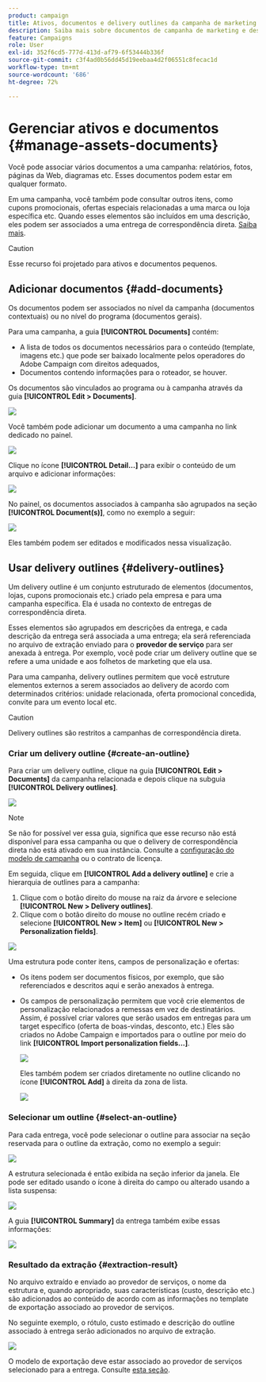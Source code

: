 ```yaml
---
product: campaign
title: Ativos, documentos e delivery outlines da campanha de marketing
description: Saiba mais sobre documentos de campanha de marketing e descrições da entrega
feature: Campaigns
role: User
exl-id: 352f6cd5-777d-413d-af79-6f53444b336f
source-git-commit: c3f4ad0b56dd45d19eebaa4d2f06551c8fecac1d
workflow-type: tm+mt
source-wordcount: '686'
ht-degree: 72%

---
```


# Gerenciar ativos e documentos {#manage-assets-documents}

Você pode associar vários documentos a uma campanha: relatórios, fotos, páginas da Web, diagramas etc. Esses documentos podem estar em qualquer formato.

Em uma campanha, você também pode consultar outros itens, como cupons promocionais, ofertas especiais relacionadas a uma marca ou loja específica etc. Quando esses elementos são incluídos em uma descrição, eles podem ser associados a uma entrega de correspondência direta. [Saiba mais](#associating-and-structuring-resources-linked-via-a-delivery-outline).


>[!CAUTION]
>
>Esse recurso foi projetado para ativos e documentos pequenos.

<!--
>[!NOTE]
>
>If you are using Campaign Marketing Resource Management module, you can also manage a library of marketing resources that are available for several users for collaborative work. [Learn more](../../mrm/using/managing-marketing-resources.md).
-->

## Adicionar documentos {#add-documents}

Os documentos podem ser associados no nível da campanha (documentos contextuais) ou no nível do programa (documentos gerais).

Para uma campanha, a guia **[!UICONTROL Documents]** contém:

* A lista de todos os documentos necessários para o conteúdo (template, imagens etc.) que pode ser baixado localmente pelos operadores do Adobe Campaign com direitos adequados,
* Documentos contendo informações para o roteador, se houver.

Os documentos são vinculados ao programa ou à campanha através da guia **[!UICONTROL Edit > Documents]**.

![](assets/op_add_document.png)

Você também pode adicionar um documento a uma campanha no link dedicado no painel.

![](assets/add_a_document_in_op.png)

Clique no ícone **[!UICONTROL Detail...]** para exibir o conteúdo de um arquivo e adicionar informações:

![](assets/add_document_details.png)

No painel, os documentos associados à campanha são agrupados na seção **[!UICONTROL Document(s)]**, como no exemplo a seguir:

![](assets/edit_documents.png)

Eles também podem ser editados e modificados nessa visualização.

## Usar delivery outlines {#delivery-outlines}

Um delivery outline é um conjunto estruturado de elementos (documentos, lojas, cupons promocionais etc.) criado pela empresa e para uma campanha específica. Ela é usada no contexto de entregas de correspondência direta.

Esses elementos são agrupados em descrições da entrega, e cada descrição da entrega será associada a uma entrega; ela será referenciada no arquivo de extração enviado para o **provedor de serviço** para ser anexada à entrega. Por exemplo, você pode criar um delivery outline que se refere a uma unidade e aos folhetos de marketing que ela usa.

Para uma campanha, delivery outlines permitem que você estruture elementos externos a serem associados ao delivery de acordo com determinados critérios: unidade relacionada, oferta promocional concedida, convite para um evento local etc.

>[!CAUTION]
>
>Delivery outlines são restritos a campanhas de correspondência direta.

### Criar um delivery outline {#create-an-outline}

Para criar um delivery outline, clique na guia **[!UICONTROL Edit > Documents]** da campanha relacionada e depois clique na subguia **[!UICONTROL Delivery outlines]**.

![](assets/add-a-delivery-outline.png)


>[!NOTE]
>
>Se não for possível ver essa guia, significa que esse recurso não está disponível para essa campanha ou que o delivery de correspondência direta não está ativado em sua instância. Consulte a [configuração do modelo de campanha](marketing-campaign-templates.md#campaign-templates) ou o contrato de licença.

Em seguida, clique em **[!UICONTROL Add a delivery outline]** e crie a hierarquia de outlines para a campanha:

1. Clique com o botão direito do mouse na raiz da árvore e selecione **[!UICONTROL New > Delivery outlines]**.
1. Clique com o botão direito do mouse no outline recém criado e selecione **[!UICONTROL New > Item]** ou **[!UICONTROL New > Personalization fields]**.

![](assets/del-outline-add-new-item.png)

Uma estrutura pode conter itens, campos de personalização e ofertas:

* Os itens podem ser documentos físicos, por exemplo, que são referenciados e descritos aqui e serão anexados à entrega.
* Os campos de personalização permitem que você crie elementos de personalização relacionados a remessas em vez de destinatários. Assim, é possível criar valores que serão usados em entregas para um target específico (oferta de boas-vindas, desconto, etc.) Eles são criados no Adobe Campaign e importados para o outline por meio do link **[!UICONTROL Import personalization fields...]**.

  ![](assets/del-outline-perso-field.png)

  Eles também podem ser criados diretamente no outline clicando no ícone **[!UICONTROL Add]** à direita da zona de lista.

  ![](assets/add-del-outline-button.png)


### Selecionar um outline {#select-an-outline}

Para cada entrega, você pode selecionar o outline para associar na seção reservada para o outline da extração, como no exemplo a seguir:

![](assets/select-delivery-outline.png)

A estrutura selecionada é então exibida na seção inferior da janela. Ele pode ser editado usando o ícone à direita do campo ou alterado usando a lista suspensa:

![](assets/delivery-outline-selected.png)

A guia **[!UICONTROL Summary]** da entrega também exibe essas informações:

![](assets/delivery-outline-in-dashboard.png)

### Resultado da extração {#extraction-result}

No arquivo extraído e enviado ao provedor de serviços, o nome da estrutura e, quando apropriado, suas características (custo, descrição etc.) são adicionados ao conteúdo de acordo com as informações no template de exportação associado ao provedor de serviços.

No seguinte exemplo, o rótulo, custo estimado e descrição do outline associado à entrega serão adicionados no arquivo de extração.

![](assets/campaign-export-template.png)

O modelo de exportação deve estar associado ao provedor de serviços selecionado para a entrega. Consulte [esta seção](providers-stocks-and-budgets.md#creating-service-providers-and-their-cost-structures).
